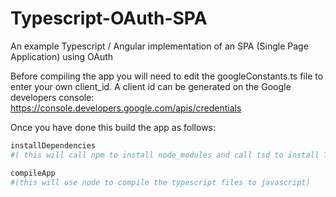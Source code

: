 # Typescript-OAuth-SPA

An example Typescript / Angular implementation of an SPA (Single Page Application) using OAuth

Before compiling the app you will need to edit the googleConstants.ts file to enter your own client_id. A client id can be generated on the Google developers console: https://console.developers.google.com/apis/credentials

Once you have done this build the app as follows:

```bash
installDependencies
#( this will call npm to install node_modules and call tsd to install Typescript Declartion files)

compileApp
#(this will use node to compile the typescript files to javascript)
```

